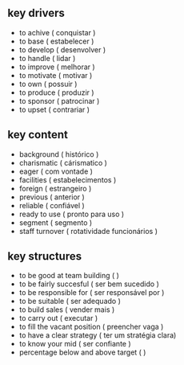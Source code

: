 ## key drivers

- to achive ( conquistar )
- to base ( estabelecer )
- to develop ( desenvolver )
- to handle ( lidar )
- to improve ( melhorar )
- to motivate ( motivar )
- to own ( possuir )
- to produce ( produzir )
- to sponsor ( patrocinar )
- to upset ( contrariar )

## key content

- background ( histórico )
- charismatic ( cárismatico )
- eager ( com vontade )
- facilities ( estabelecimentos )
- foreign ( estrangeiro )
- previous ( anterior )
- reliable ( confiável )
- ready to use ( pronto para uso )
- segment ( segmento )
- staff turnover ( rotatividade funcionários ) 

## key structures

- to be good at team building (  )
- to be fairly succesful ( ser bem sucedido )
- to be responsible for ( ser responsável por )
- to be suitable ( ser adequado )
- to build sales ( vender mais )
- to carry out ( executar )
- to fill the vacant position ( preencher vaga )
- to have a clear strategy ( ter um stratégia clara)
- to know your mid ( ser confiante )
- percentage below and above target (  )